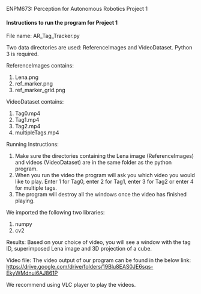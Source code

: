 ENPM673: Perception for Autonomous Robotics Project 1

#### Instructions to run the program for Project 1
File name: AR_Tag_Tracker.py

Two data directories are used: ReferenceImages and VideoDataset.
Python 3 is required.

ReferenceImages contains:
1) Lena.png
2) ref_marker.png
3) ref_marker_grid.png

VideoDataset contains:
1) Tag0.mp4
2) Tag1.mp4
3) Tag2.mp4
4) multipleTags.mp4

Running Instructions:
1) Make sure the directories containing the Lena image (ReferenceImages) and videos (VideoDataset) are in the same folder as the python program.
2) When you run the video the program will ask you which video you would like to play. Enter 1 for Tag0, enter 2 for Tag1, enter 3 for Tag2 or enter 4 for multiple tags. 
3) The program will destroy all the windows once the video has finished playing.

We imported the following two libraries:
1) numpy 
2) cv2

Results:
Based on your choice of video, you will see a window with the tag ID, superimposed Lena image and 3D projection of a cube.


Video file:
The video output of our program can be found in the below link:
https://drive.google.com/drive/folders/19Blu8EAS0JE6sqs-EkyWMdnui6AJ861P

We recommend using VLC player to play the videos.
